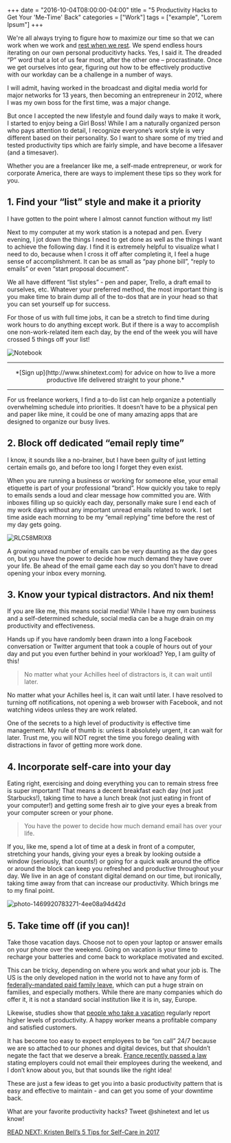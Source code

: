 +++
  date = "2016-10-04T08:00:00-04:00"
  title = "5 Productivity Hacks to Get Your 'Me-Time' Back"
  categories = ["Work"]
  tags = ["example", "Lorem Ipsum"]
+++



<span class="dropcap">W</span>e're all always trying to figure how to maximize our time so that we can work when we work and [rest when we rest](http://advice.shinetext.com/articles/productivity-hacks-to-get-your-me-time-back/). We spend endless hours iterating on our own personal producitivty hacks. Yes, I said it. The dreaded “P” word that a lot of us fear most, after the other one – procrastinate. Once we get ourselves into gear, figuring out how to be effectively productive with our workday can be a challenge in a number of ways. 

I will admit, having worked in the broadcast and digital media world for major networks for 13 years, then becoming an entrepreneur in 2012, where I was my own boss for the first time, was a major change. 

But once I accepted the new lifestyle and found daily ways to make it work, I started to enjoy being a Girl Boss! While I am a naturally organized person who pays attention to detail, I recognize everyone’s work style is very different based on their personality. So I want to share some of my tried and tested productivity tips which are fairly simple, and have become a lifesaver (and a timesaver). 

Whether you are a freelancer like me, a self-made entrepreneur, or work for corporate America, there are ways to implement these tips so they work for you. 

## 1. __Find your “list” style and make it a priority__

I have gotten to the point where I almost cannot function without my list! 
  
Next to my computer at my work station is a notepad and pen. Every evening, I jot down the things I need to get done as well as the things I want to achieve the following day. I find it is extremely helpful to visualize what I need to do, because when I cross it off after completing it, I feel a huge sense of accomplishment. It can be as small as “pay phone bill”, “reply to emails” or even “start proposal document”. 

We all have different “list styles” - pen and paper, Trello, a draft email to ourselves, etc. Whatever your preferred method, the most important thing is you make time to brain dump all of the to-dos that are in your head so that you can set yourself up for success. 

For those of us with full time jobs, it can be a stretch to find time during work hours to do anything except work. But if there is a way to accomplish one non-work-related item each day, by the end of the week you will have crossed 5 things off your list! 

![Notebook](//images.contentful.com/awpxl2koull4/5n1JUlwmc0AOuWAoWQeMqg/5c6f20c8ee195f4c9dd76b7df0372cee/Screen_Shot_2016-10-03_at_8.56.59_PM.png)

---

<center>*[Sign up](http://www.shinetext.com) for advice on how to live a more productive life delivered straight to your phone.* </center>


---


For us freelance workers, I find a to-do list can help organize a potentially overwhelming schedule into priorities. It doesn’t have to be a physical pen and paper like mine, it could be one of many amazing apps that are designed to organize our busy lives. 

## 2. __Block off dedicated “email reply time”__

I know, it sounds like a no-brainer, but I have been guilty of just letting certain emails go, and before too long I forget they even exist. 

When you are running a business or working for someone else, your email etiquette is part of your professional “brand”. How quickly you take to reply to emails sends a loud and clear message how committed you are. With inboxes filling up so quickly each day, personally make sure I end each of my work days without any important unread emails related to work. I set time aside each morning to be my “email replying” time before the rest of my day gets going. 

![RLC58MRIX8](//images.contentful.com/awpxl2koull4/2ADphqDS1Kk4kKOoOUyisM/2ca6ce6691d69635c372249880b75ebc/RLC58MRIX8.jpg)

A growing unread number of emails can be very daunting as the day goes on, but you have the power to decide how much demand they have over your life. Be ahead of the email game each day so you don’t have to dread opening your inbox every morning. 

## 3. __Know your typical distractors. And nix them!__
If you are like me, this means social media! While I have my own business and a self-determined schedule, social media can be a huge drain on my productivity and effectiveness. 
  
Hands up if you have randomly been drawn into a long Facebook conversation or Twitter argument that took a couple of hours out of your day and put you even further behind in your workload? Yep, I am guilty of this! 

>  No matter what your Achilles heel of distractors is, it can wait until later.

No matter what your Achilles heel is, it can wait until later. I have resolved to turning off notifications, not opening a web browser with Facebook, and not watching videos unless they are work related. 

One of the secrets to a high level of productivity is effective time management. My rule of thumb is: unless it absolutely urgent, it can wait for later. Trust me, you will NOT regret the time you forego dealing with distractions in favor of getting more work done. 

## 4. __Incorporate self-care into your day__
Eating right, exercising and doing everything you can to remain stress free is super important! That means a decent breakfast each day (not just Starbucks!), taking time to have a lunch break (not just eating in front of your computer!) and getting some fresh air to give your eyes a break from your computer screen or your phone. 

> You have the power to decide how much demand email has over your life.

If you, like me, spend a lot of time at a desk in front of a computer, stretching your hands, giving your eyes a break by looking outside a window (seriously, that counts!) or going for a quick walk around the office or around the block can keep you refreshed and productive throughout your day.  We live in an age of constant digital demand on our time, but ironically, taking time away from that can increase our productivity. Which brings me to my final point. 

![photo-1469920783271-4ee08a94d42d](//images.contentful.com/awpxl2koull4/24IDHMYEqQ2QqwKqEE4sYA/0bbd2e43800677f516b775fb206ea63b/photo-1469920783271-4ee08a94d42d.jpeg)

## 5. __Take time off (if you can)!__
Take those vacation days. Choose not to open your laptop or answer emails on your phone over the weekend. Going on vacation is your time to recharge your batteries and come back to workplace motivated and excited. 

This can be tricky, depending on where you work and what your job is. The US is the only developed nation in the world not to have any form of <a href="http://www.npr.org/sections/itsallpolitics/2015/07/15/422957640/lots-of-other-countries-mandate-paid-leave-why-not-the-us" target="_blank">federally-mandated paid family leave</a>, which can put a huge strain on families, and especially mothers. While there are many companies which do offer it, it is not a standard social institution like it is in, say, Europe. 

Likewise, studies show that <a href="http://quickbooks.intuit.com/r/trends-stats/the-small-business-owners-guide-to-taking-a-vacation/#sm.000006sg95mwipfabu8uhi66azomp" target="_blank">people who take a vacation</a> regularly report higher levels of productivity. A happy worker means a profitable company and satisfied customers. 

It has become too easy to expect employees to be “on call” 24/7 because we are so attached to our phones and digital devices, but that shouldn’t negate the fact that we deserve a break. <a href="http://www.today.com/money/french-law-makes-weekend-work-emails-illegal-grants-right-disconnect-t94886" target="_blank">France recently passed a law</a> stating employers could not email their employees during the weekend, and I don’t know about you, but that sounds like the right idea! 

These are just a few ideas to get you into a basic productivity pattern that is easy and effective to maintain - and can get you some of your downtime back. 

What are your favorite productivity hacks? Tweet @shinetext and let us know!

[READ NEXT: Kristen Bell’s 5 Tips for Self-Care in 2017](http://advice.shinetext.com/articles/kristen-bell-5-simple-tips-for-self-care/)

<div class="pubexchange_module" id="pubexchange_below_content" data-pubexchange-module-id="2323"></div>

<script>(function(w, d, s, id) {
  w.PUBX=w.PUBX || {pub: "shine_text", discover: false, lazy: true};
  var js, pjs = d.getElementsByTagName(s)[0];
  if (d.getElementById(id)) return;
  js = d.createElement(s); js.id = id; js.async = true;
  js.src = "//main.pubexchange.com/loader.min.js";
  pjs.parentNode.insertBefore(js, pjs);
}(window, document, "script", "pubexchange-jssdk"));</script>

